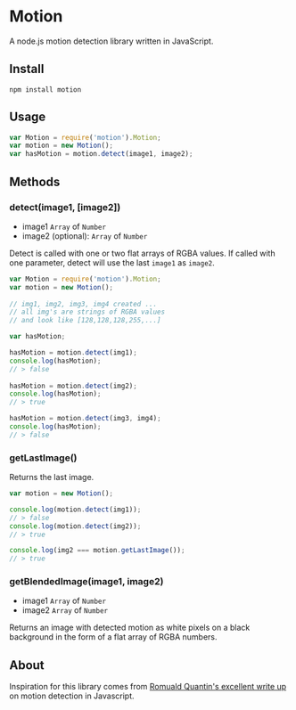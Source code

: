 Motion
======
  
A node.js motion detection library written in JavaScript.
  
  
## Install

```
npm install motion
```  
  
  
## Usage

```javascript
var Motion = require('motion').Motion;
var motion = new Motion();
var hasMotion = motion.detect(image1, image2);
```
  
  
## Methods
  
### detect(image1, [image2])
* image1 `Array` of `Number`
* image2 (optional): `Array` of `Number`
  
Detect is called with one or two flat arrays of RGBA values. If called with one parameter, detect will use the last `image1` as `image2`.
  
```javascript
var Motion = require('motion').Motion;
var motion = new Motion();
  
// img1, img2, img3, img4 created ... 
// all img's are strings of RGBA values
// and look like [128,128,128,255,...]

var hasMotion;

hasMotion = motion.detect(img1);
console.log(hasMotion);
// > false
  
hasMotion = motion.detect(img2);
console.log(hasMotion);
// > true

hasMotion = motion.detect(img3, img4);
console.log(hasMotion);
// > false
```
  
  
### getLastImage()
Returns the last image.
  
```javascript
var motion = new Motion();

console.log(motion.detect(img1));
// > false
console.log(motion.detect(img2));
// > true

console.log(img2 === motion.getLastImage());
// > true
```
  
  
### getBlendedImage(image1, image2)
* image1 `Array` of `Number`
* image2 `Array` of `Number`
  
Returns an image with detected motion as white pixels on a black background in the form of a flat array of RGBA numbers.
  
  
## About

Inspiration for this library comes from [Romuald Quantin's excellent write up](http://www.adobe.com/devnet/html5/articles/javascript-motion-detection.html) on motion detection in Javascript.